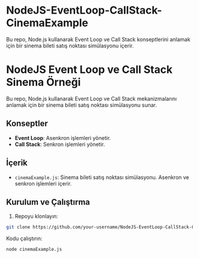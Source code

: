 # NodeJS-EventLoop-CallStack-CinemaExample
Bu repo, Node.js kullanarak Event Loop ve Call Stack konseptlerini anlamak için bir sinema bileti satış noktası simülasyonu içerir.

# NodeJS Event Loop ve Call Stack Sinema Örneği

Bu repo, Node.js kullanarak Event Loop ve Call Stack mekanizmalarını anlamak için bir sinema bileti satış noktası simülasyonu sunar.

## Konseptler

- **Event Loop**: Asenkron işlemleri yönetir.
- **Call Stack**: Senkron işlemleri yönetir.

## İçerik

- `cinemaExample.js`: Sinema bileti satış noktası simülasyonu. Asenkron ve senkron işlemleri içerir.

## Kurulum ve Çalıştırma

1. Repoyu klonlayın:

```bash
git clone https://github.com/your-username/NodeJS-EventLoop-CallStack-CinemaExample.git
```
Kodu çalıştırın:

```bash
node cinemaExample.js
